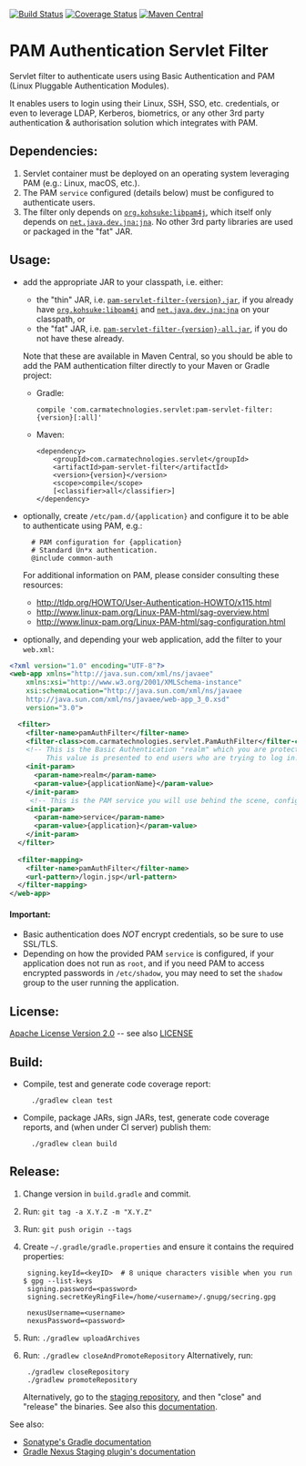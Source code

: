 [![Build Status](https://travis-ci.org/marccarre/pam-servlet-filter.svg?branch=master)](https://travis-ci.org/marccarre/pam-servlet-filter) [![Coverage Status](https://coveralls.io/repos/github/marccarre/pam-servlet-filter/badge.svg)](https://coveralls.io/github/marccarre/pam-servlet-filter) [![Maven Central](https://maven-badges.herokuapp.com/maven-central/com.carmatechnologies.servlet/pam-servlet-filter/badge.svg)](https://maven-badges.herokuapp.com/maven-central/com.carmatechnologies.servlet/pam-servlet-filter)

# PAM Authentication Servlet Filter

Servlet filter to authenticate users using Basic Authentication and PAM (Linux Pluggable Authentication Modules).

It enables users to login using their Linux, SSH, SSO, etc. credentials, or even to leverage LDAP, Kerberos, biometrics, or any other 3rd party authentication & authorisation solution which integrates with PAM.

## Dependencies:

1. Servlet container must be deployed on an operating system leveraging PAM (e.g.: Linux, macOS, etc.).
2. The PAM `service` configured (details below) must be configured to authenticate users.
3. The filter only depends on [`org.kohsuke:libpam4j`](https://github.com/kohsuke/libpam4j), which itself only depends on [`net.java.dev.jna:jna`](https://github.com/java-native-access/jna).
   No other 3rd party libraries are used or packaged in the "fat" JAR.

## Usage:

- add the appropriate JAR to your classpath, i.e. either:

    - the "thin" JAR, i.e. [`pam-servlet-filter-{version}.jar`](https://search.maven.org/#search%7Cga%7C1%7Cg%3A%22com.carmatechnologies.servlet%22%20a%3A%22pam-servlet-filter%22), if you already have [`org.kohsuke:libpam4j`](https://github.com/kohsuke/libpam4j) and [`net.java.dev.jna:jna`](https://github.com/java-native-access/jna) on your classpath, or
    - the "fat" JAR, i.e. [`pam-servlet-filter-{version}-all.jar`](https://search.maven.org/#search%7Cga%7C1%7Cg%3A%22com.carmatechnologies.servlet%22%20a%3A%22pam-servlet-filter%22), if you do not have these already.

  Note that these are available in Maven Central, so you should be able to add the PAM authentication filter directly to your Maven or Gradle project:

    - Gradle:

          compile 'com.carmatechnologies.servlet:pam-servlet-filter:{version}[:all]'

    - Maven:

          <dependency>
              <groupId>com.carmatechnologies.servlet</groupId>
              <artifactId>pam-servlet-filter</artifactId>
              <version>{version}</version>
              <scope>compile</scope>
              [<classifier>all</classifier>]
          </dependency>

- optionally, create `/etc/pam.d/{application}` and configure it to be able to authenticate using PAM, e.g.:

        # PAM configuration for {application}
        # Standard Un*x authentication.
        @include common-auth

  For additional information on PAM, please consider consulting these resources:

    - http://tldp.org/HOWTO/User-Authentication-HOWTO/x115.html
    - http://www.linux-pam.org/Linux-PAM-html/sag-overview.html
    - http://www.linux-pam.org/Linux-PAM-html/sag-configuration.html

- optionally, and depending your web application, add the filter to your `web.xml`:

```xml
<?xml version="1.0" encoding="UTF-8"?>
<web-app xmlns="http://java.sun.com/xml/ns/javaee"
    xmlns:xsi="http://www.w3.org/2001/XMLSchema-instance"
    xsi:schemaLocation="http://java.sun.com/xml/ns/javaee
    http://java.sun.com/xml/ns/javaee/web-app_3_0.xsd"
    version="3.0">

  <filter>
    <filter-name>pamAuthFilter</filter-name>
    <filter-class>com.carmatechnologies.servlet.PamAuthFilter</filter-class>
    <!-- This is the Basic Authentication "realm" which you are protecting, e.g. the name of the application. 
         This value is presented to end users who are trying to log in. -->
    <init-param>
      <param-name>realm</param-name>
      <param-value>{applicationName}</param-value>
    </init-param>
     <!-- This is the PAM service you will use behind the scene, configured at /etc/pam.d/{application}. -->
    <init-param>
      <param-name>service</param-name>
      <param-value>{application}</param-value>
    </init-param>
  </filter>
  
  <filter-mapping>
    <filter-name>pamAuthFilter</filter-name>
    <url-pattern>/login.jsp</url-pattern>
  </filter-mapping>
</web-app>
```

#### Important:

- Basic authentication does *NOT* encrypt credentials, so be sure to use SSL/TLS.
- Depending on how the provided PAM `service` is configured, if your application does not run as `root`, and if you need PAM to access encrypted passwords in `/etc/shadow`, you may need to set the `shadow` group to the user running the application.

## License:

[Apache License Version 2.0](https://www.apache.org/licenses/LICENSE-2.0) -- see also [LICENSE](https://raw.githubusercontent.com/marccarre/pam-servlet-filter/master/LICENSE)

## Build:

- Compile, test and generate code coverage report:

        ./gradlew clean test

- Compile, package JARs, sign JARs, test, generate code coverage reports, and (when under CI server) publish them:

        ./gradlew clean build


## Release:

1. Change version in `build.gradle` and commit.
2. Run: `git tag -a X.Y.Z -m "X.Y.Z"`
3. Run: `git push origin --tags`
4. Create `~/.gradle/gradle.properties` and ensure it contains the required properties:

        signing.keyId=<keyID>  # 8 unique characters visible when you run $ gpg --list-keys
        signing.password=<password>
        signing.secretKeyRingFile=/home/<username>/.gnupg/secring.gpg

        nexusUsername=<username>
        nexusPassword=<password>

5. Run: `./gradlew uploadArchives`
6. Run: `./gradlew closeAndPromoteRepository`
   Alternatively, run: 

        ./gradlew closeRepository
        ./gradlew promoteRepository

   Alternatively, go to the [staging repository](https://oss.sonatype.org/#stagingRepositories), and then "close" and "release" the binaries. See also this [documentation](http://central.sonatype.org/pages/releasing-the-deployment.html).

See also: 

- [Sonatype's Gradle documentation](http://central.sonatype.org/pages/gradle.html)
- [Gradle Nexus Staging plugin's documentation](https://github.com/Codearte/gradle-nexus-staging-plugin/)


